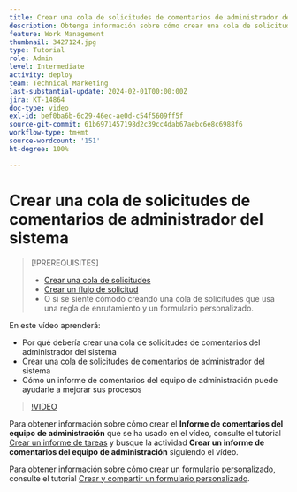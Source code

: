 ```yaml
---
title: Crear una cola de solicitudes de comentarios de administrador del sistema
description: Obtenga información sobre cómo crear una cola de solicitudes útil donde los administradores puedan obtener comentarios sobre los flujos de trabajo y los procesos.
feature: Work Management
thumbnail: 3427124.jpg
type: Tutorial
role: Admin
level: Intermediate
activity: deploy
team: Technical Marketing
last-substantial-update: 2024-02-01T00:00:00Z
jira: KT-14864
doc-type: video
exl-id: bef0ba6b-6c29-46ec-ae0d-c54f5609ff5f
source-git-commit: 61b6971457198d2c39cc4dab67aebc6e8c6988f6
workflow-type: tm+mt
source-wordcount: '151'
ht-degree: 100%

---
```


# Crear una cola de solicitudes de comentarios de administrador del sistema

>[!PREREQUISITES]
>
>* [Crear una cola de solicitudes](https://experienceleague.adobe.com/docs/workfront-learn/tutorials-workfront/manage-work/request-queues/create-a-request-queue.html?lang=es)
>* [Crear un flujo de solicitud](https://experienceleague.adobe.com/docs/workfront-learn/tutorials-workfront/manage-work/request-queues/create-a-request-flow.html?lang=es)
>* O si se siente cómodo creando una cola de solicitudes que usa una regla de enrutamiento y un formulario personalizado.


En este vídeo aprenderá:

* Por qué debería crear una cola de solicitudes de comentarios del administrador del sistema
* Crear una cola de solicitudes de comentarios de administrador del sistema
* Cómo un informe de comentarios del equipo de administración puede ayudarle a mejorar sus procesos

>[!VIDEO](https://video.tv.adobe.com/v/3427124/?quality=12&learn=on)

Para obtener información sobre cómo crear el **Informe de comentarios del equipo de administración** que se ha usado en el vídeo, consulte el tutorial [Crear un informe de tareas](https://experienceleague.adobe.com/docs/workfront-learn/tutorials-workfront/reporting/basic-reporting/create-a-task-report.html?lang=es) y busque la actividad **Crear un informe de comentarios del equipo de administración** siguiendo el vídeo.

Para obtener información sobre cómo crear un formulario personalizado, consulte el tutorial [Crear y compartir un formulario personalizado](https://experienceleague.adobe.com/docs/workfront-learn/tutorials-workfront/custom-data/custom-forms/custom-forms-creating-and-sharing-a-custom-form.html?lang=es).

